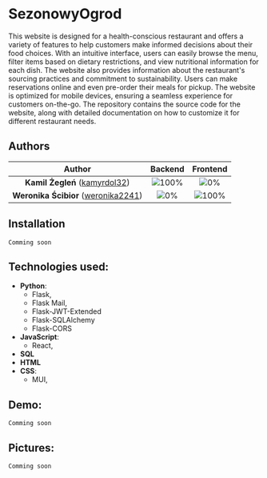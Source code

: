 # SezonowyOgrod

This website is designed for a health-conscious restaurant and offers a variety of features to help customers make informed decisions about their food choices. With an intuitive interface, users can easily browse the menu, filter items based on dietary restrictions, and view nutritional information for each dish. The website also provides information about the restaurant's sourcing practices and commitment to sustainability. Users can make reservations online and even pre-order their meals for pickup. The website is optimized for mobile devices, ensuring a seamless experience for customers on-the-go. The repository contains the source code for the website, along with detailed documentation on how to customize it for different restaurant needs.


## Authors

| Author | Backend | Frontend |
| :---: | :---: | :---: |
| **Kamil Żegleń** ([kamyrdol32](https://github.com/kamyrdol32))  | ![100%](https://progress-bar.dev/100)  | ![0%](https://progress-bar.dev/0)  |
| **Weronika Ścibior** ([weronika2241](https://github.com/weronika2241))  | ![0%](https://progress-bar.dev/0)  | ![100%](https://progress-bar.dev/100)  |

## Installation
`Comming soon`

## Technologies used:
  - **Python**:
      - Flask,
      - Flask Mail,
      - Flask-JWT-Extended
      - Flask-SQLAlchemy
      - Flask-CORS
  - **JavaScript**:
      - React,
  - **SQL**
  - **HTML**
  - **CSS**:
    - MUI,
    
## Demo:
`Comming soon`
    
## Pictures:
`Comming soon`
